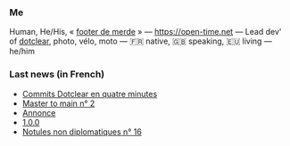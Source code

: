 ### Me

Human, He/His, « [footer de merde](https://open-time.net/post/2013/07/17/La-veritable-histoire-du-Footer-de-merde-) » — https://open-time.net — Lead dev' of [dotclear](https://git.dotclear.org/dev/dotclear), photo, vélo, moto — 🇫🇷 native, 🇬🇧 speaking, 🇪🇺 living — he/him

### Last news (in French)

<!-- BLOG-POST-LIST:START -->
- [Commits Dotclear en quatre minutes](https://open-time.net/post/2022/11/30/Commits-Dotclear-en-quatre-minutes)
- [Master to main n° 2](https://open-time.net/post/2022/11/29/Master-to-main-n-2)
- [Annonce](https://open-time.net/post/2022/11/28/Annonce)
- [1.0.0](https://open-time.net/post/2022/11/27/100)
- [Notules non diplomatiques n° 16](https://open-time.net/post/2022/11/26/Notules-non-diplomatiques-n-16)
<!-- BLOG-POST-LIST:END -->

